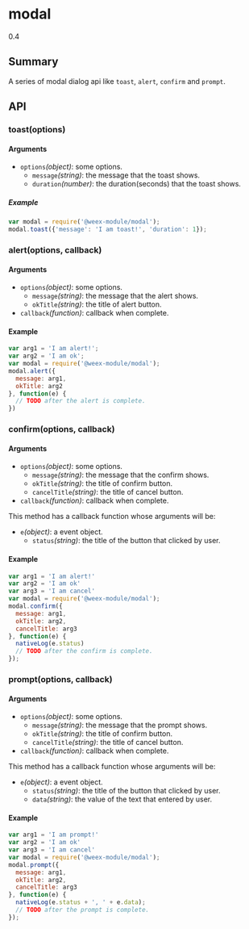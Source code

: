 # modal
<span class="weex-version">0.4</span>

## Summary

A series of modal dialog api like `toast`, `alert`, `confirm` and `prompt`.

## API

### toast(options)

#### Arguments

* `options`*(object)*: some options.
  * `message`*(string)*: the message that the toast shows.
  * `duration`*(number)*: the duration(seconds) that the toast shows.


##### Example

```javascript
var modal = require('@weex-module/modal');
modal.toast({'message': 'I am toast!', 'duration': 1});
```

### alert(options, callback)

#### Arguments

* `options`*(object)*: some options.
  * `message`*(string)*: the message that the alert shows.
  * `okTitle`*(string)*: the title of alert button.
* `callback`*(function)*: callback when complete.

#### Example

```javascript
var arg1 = 'I am alert!';
var arg2 = 'I am ok';
var modal = require('@weex-module/modal');
modal.alert({
  message: arg1,
  okTitle: arg2
}, function(e) {
  // TODO after the alert is complete.
})
```
    
### confirm(options, callback)

#### Arguments

* `options`*(object)*: some options.
  * `message`*(string)*: the message that the confirm shows.
  * `okTitle`*(string)*: the title of confirm button.
  * `cancelTitle`*(string)*: the title of cancel button.
* `callback`*(function)*: callback when complete.

This method has a callback function whose arguments will be:

* `e`*(object)*: a event object.
  * `status`*(string)*: the title of the button that clicked by user.
  
#### Example

```javascript
var arg1 = 'I am alert!'
var arg2 = 'I am ok'
var arg3 = 'I am cancel'
var modal = require('@weex-module/modal');
modal.confirm({
  message: arg1,
  okTitle: arg2,
  cancelTitle: arg3
}, function(e) {
  nativeLog(e.status)
  // TODO after the confirm is complete.
});
```

### prompt(options, callback)

#### Arguments

* `options`*(object)*: some options.
  * `message`*(string)*: the message that the prompt shows.
  * `okTitle`*(string)*: the title of confirm button.
  * `cancelTitle`*(string)*: the title of cancel button.
* `callback`*(function)*: callback when complete.
   
This method has a callback function whose arguments will be:

* `e`*(object)*: a event object.
  * `status`*(string)*: the title of the button that clicked by user.
  * `data`*(string)*: the value of the text that entered by user.

#### Example

```javascript
var arg1 = 'I am prompt!'
var arg2 = 'I am ok'
var arg3 = 'I am cancel'
var modal = require('@weex-module/modal');
modal.prompt({
  message: arg1,
  okTitle: arg2,
  cancelTitle: arg3
}, function(e) {
  nativeLog(e.status + ', ' + e.data);
  // TODO after the prompt is complete.
});
```



